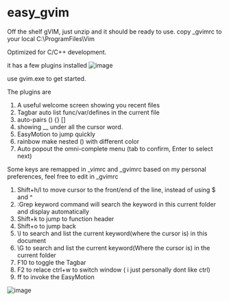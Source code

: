 # easy_gvim
Off the shelf gVIM, just unzip and it should be ready to use.
copy _gvimrc to your local C:\ProgramFiles\Vim

Optimized for C/C++ development.

it has a few plugins installed
![image](https://github.com/user-attachments/assets/8a4cdc38-eb9c-46e2-88e5-984b48fd9f3f)


use gvim.exe to get started.

The plugins are
1. A useful welcome screen showing you recent files
2. Tagbar auto list func/var/defines in the current file
3. auto-pairs () {} []
4. showing __ under all the cursor word.
5. EasyMotion to jump quickly
6. rainbow make nested () with different color
7. Auto popout the omni-complete menu (tab to confirm, Enter to select next)

Some keys are remapped in _vimrc and _gvimrc based on my personal preferences,  feel free to edit in _gvimrc
1. Shift+h/l to move cursor to the front/end of the line, instead of using $ and ^
2. :Grep keyword command will search the keyword in this current folder and display automatically
3. Shift+k to jump to function header
4. Shift+o to jump back
5. \l to search and list the current keyword(where the cursor is) in this document
6. \G to search and list the current keyword(Where the cursor is) in the current folder
7. F10 to toggle the Tagbar
8. F2 to relace ctrl+w to switch window ( i just personally dont like ctrl)
9. ff to invoke the EasyMotion 


![image](https://github.com/user-attachments/assets/ab2ec75d-b0f3-4104-a470-b24eda530ab3)






